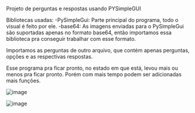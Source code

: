 Projeto de perguntas e respostas usando PYSimpleGUI

Bibliotecas usadas:
-PySimpleGui: Parte principal do programa, todo o visual é feito por ele.
-base64: As imagens enviadas para o PySimpleGui são suportadas apenas no formato base64, então importamos essa biblioteca pra conseguir trabalhar com esse formato.

Importamos as perguntas de outro arquivo, que contém apenas perguntas, opções e as respectivas respostas.

Esse programa pra ficar pronto, no estado em que está, levou mais ou menos pra ficar pronto. Porém com mais tempo podem ser adicionadas mais funções.

![image](https://user-images.githubusercontent.com/115803150/229048389-b4bb8039-7aa6-466c-9669-7ac63f864ae2.png)

![image](https://user-images.githubusercontent.com/115803150/229048468-e35c9f38-ae54-4ae0-8e93-3311ba9a0583.png)

